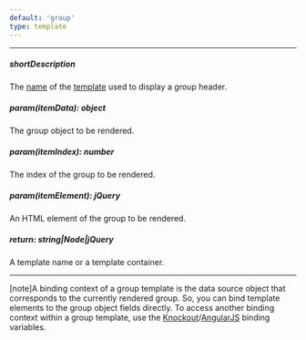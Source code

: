 ```yaml
---
default: 'group'
type: template
---
```

---
##### shortDescription
The [name](/api-reference/10%20UI%20Widgets/Markup%20Components/dxTemplate/1%20Configuration/name.md '/Documentation/ApiReference/UI_Widgets/Markup_Components/dxTemplate/Configuration/#name') of the [template](/api-reference/10%20UI%20Widgets/Markup%20Components/dxTemplate '/Documentation/ApiReference/UI_Widgets/Markup_Components/dxTemplate/') used to display a group header.

##### param(itemData): object
The group object to be rendered.

##### param(itemIndex): number
The index of the group to be rendered.

##### param(itemElement): jQuery
An HTML element of the group to be rendered.

##### return: string|Node|jQuery
A template name or a template container.

---
[note]A binding context of a group template is the data source object that corresponds to the currently rendered group. So, you can bind template elements to the group object fields directly. To access another binding context within a group template, use the [Knockout](https://knockoutjs.com/documentation/binding-context.html)/[AngularJS](https://docs.angularjs.org/guide/scope) binding variables.